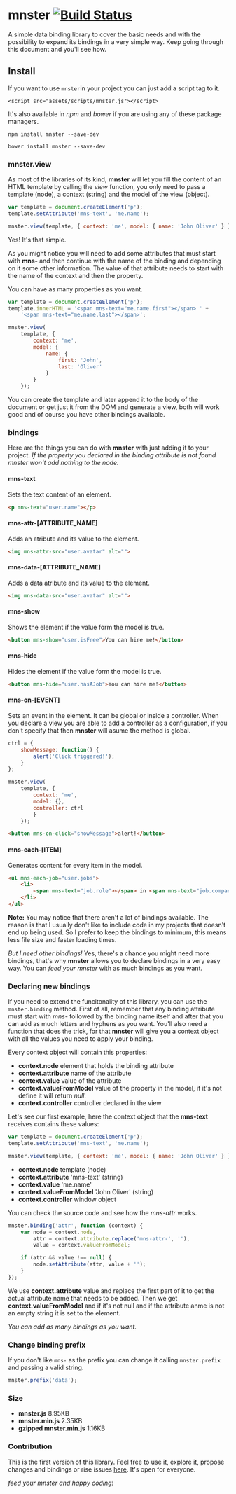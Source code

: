# mnster [![Build Status](https://travis-ci.org/jeremenichelli/mnster.svg)](https://travis-ci.org/jeremenichelli/mnster)

A simple data binding library to cover the basic needs and with the possibility to expand its bindings in a very simple way. Keep going through this document and you'll see how.

## Install

If you want to use ```mnster```in your project you can just add a script tag to it.

```
<script src="assets/scripts/mnster.js"></script>
```

It's also available in *npm* and *bower* if you are using any of these package managers.

```
npm install mnster --save-dev
```

```
bower install mnster --save-dev
```

### mnster.view

As most of the libraries of its kind, **mnster** will let you fill the content of an HTML template by calling the *view* function, you only need to pass a template (node), a context (string) and the model of the view (object).

```js
var template = document.createElement('p');
template.setAttribute('mns-text', 'me.name');

mnster.view(template, { context: 'me', model: { name: 'John Oliver' } });
```

Yes! It's that simple.

As you might notice you will need to add some attributes that must start with **mns-** and then continue with the name of the binding and depending on it some other information. The value of that attribute needs to start with the name of the context and then the property.

You can have as many properties as you want.

```js
var template = document.createElement('p');
template.innerHTML = '<span mns-text="me.name.first"></span> ' +
    '<span mns-text="me.name.last"></span>';

mnster.view(
    template, {
        context: 'me',
        model: {
            name: {
                first: 'John',
                last: 'Oliver'
            }
        }
    });
```

You can create the template and later append it to the body of the document or get just it from the DOM and generate a view, both will work good and of course you have other bindings available.


### bindings

Here are the things you can do with **mnster** with just adding it to your project.
*If the property you declared in the binding attribute is not found *mnster* won't add nothing to the node.*

#### mns-text

Sets the text content of an element.

```html
<p mns-text="user.name"></p>
```

#### mns-attr-[ATTRIBUTE_NAME]

Adds an atribute and its value to the element.

```html
<img mns-attr-src="user.avatar" alt="">
```

#### mns-data-[ATTRIBUTE_NAME]

Adds a data atribute and its value to the element.

```html
<img mns-data-src="user.avatar" alt="">
```

#### mns-show

Shows the element if the value form the model is true.

```html
<button mns-show="user.isFree">You can hire me!</button>
```

#### mns-hide

Hides the element if the value form the model is true.

```html
<button mns-hide="user.hasAJob">You can hire me!</button>
```

#### mns-on-[EVENT]

Sets an event in the element. It can be global or inside a controller. When you declare a view you are able to add a controller as a configuration, if you don't specify that then **mnster** will asume the method is global.

```js
ctrl = {
    showMessage: function() {
        alert('Click triggered!');
    }
};

mnster.view(
    template, {
        context: 'me',
        model: {},
        controller: ctrl
        }
    });
```

```html
<button mns-on-click="showMessage">alert!</button>
```

#### mns-each-[ITEM]

Generates content for every item in the model.

```html
<ul mns-each-job="user.jobs">
    <li>
        <span mns-text="job.role"></span> in <span mns-text="job.company"></span>
    </li>
</ul>
```

**Note:** You may notice that there aren't a lot of bindings available. The reason is that I usually don't like to include code in my projects that doesn't end up being used. So I prefer to keep the bindings to minimum, this means less file size and faster loading times.

*But I need other bindings!* Yes, there's a chance you might need more bindings, that's why **mnster** allows you to declare bindings in a very easy way. You can *feed your mnster* with as much bindings as you want.


### Declaring new bindings

If you need to extend the funcitonality of this library, you can use the ```mnster.binding``` method. First of all, remember that any binding attribute must start with *mns-* followed by the binding name itself and after that you can add as much letters and hyphens as you want. You'll also need a function that does the trick, for that **mnster** will give you a context object with all the values you need to apply your binding. 

Every context object will contain this properties:
- **context.node** element that holds the binding attribute
- **context.attribute** name of the attribute
- **context.value** value of the attribute
- **context.valueFromModel** value of the property in the model, if it's not define it will return *null*.
- **context.controller** controller declared in the view

Let's see our first example, here the context object that the **mns-text** receives contains these values:

```js
var template = document.createElement('p');
template.setAttribute('mns-text', 'me.name');

mnster.view(template, { context: 'me', model: { name: 'John Oliver' } });
```

- **context.node** template (node)
- **context.attribute** 'mns-text' (string)
- **context.value** 'me.name'
- **context.valueFromModel** 'John Oliver' (string)
- **context.controller** window object

You can check the source code and see how the *mns-attr* works.

```js
mnster.binding('attr', function (context) {
    var node = context.node,
        attr = context.attribute.replace('mns-attr-', ''),
        value = context.valueFromModel;

    if (attr && value !== null) {
        node.setAttribute(attr, value + '');
    }
});
```

We use **context.attribute** value and replace the first part of it to get the actual attribute name that needs to be added. Then we get **context.valueFromModel** and if it's not null and if the attribute anme is not an empty string it is set to the element.

*You can add as many bindings as you want.*


### Change binding prefix

If you don't like ```mns-``` as the prefix you can change it calling ```mnster.prefix``` and passing a valid string.

```js
mnster.prefix('data');
```


### Size

- **mnster.js** 8.95KB
- **mnster.min.js** 2.35KB
- **gzipped mnster.min.js** 1.16KB


### Contribution

This is the first version of this library. Feel free to use it, explore it, propose changes and bindings or rise issues <a href="https://github.com/jeremenichelli/mnster/issues" target="_blank">here</a>. It's open for everyone.


*feed your mnster and happy coding!*





